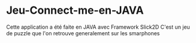 # Jeu-Connect-me-en-JAVA
Cette application a été faite en JAVA avec Framework Slick2D
C'est un jeu de puzzle que l'on retrouve generalement sur les smarphones
